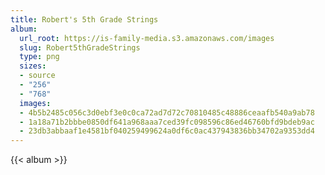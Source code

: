 ```yaml
---
title: Robert's 5th Grade Strings
album:
  url_root: https://is-family-media.s3.amazonaws.com/images
  slug: Robert5thGradeStrings
  type: png
  sizes:
  - source
  - "256"
  - "768"
  images:
  - 4b5b2485c056c3d0ebf3e0c0ca72ad7d72c70810485c48886ceaafb540a9ab78
  - 1a18a71b2bbbe0850df641a968aaa7ced39fc098596c86ed46760bfd9bdeb9ac
  - 23db3abbaaf1e4581bf040259499624a0df6c0ac437943836bb34702a9353dd4
---
```

{{< album >}}
